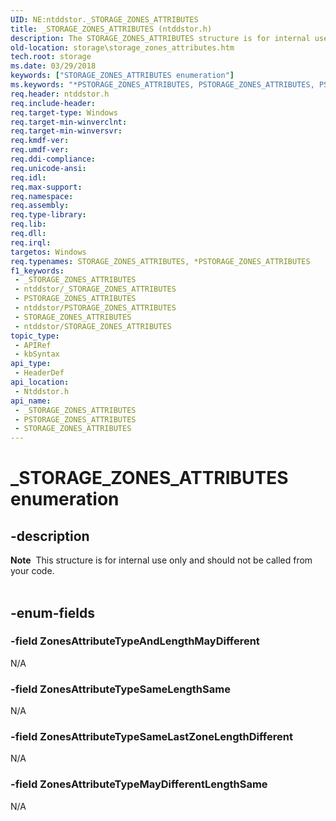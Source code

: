 ```yaml
---
UID: NE:ntddstor._STORAGE_ZONES_ATTRIBUTES
title: _STORAGE_ZONES_ATTRIBUTES (ntddstor.h)
description: The STORAGE_ZONES_ATTRIBUTES structure is for internal use only and should not be called from your code.
old-location: storage\storage_zones_attributes.htm
tech.root: storage
ms.date: 03/29/2018
keywords: ["STORAGE_ZONES_ATTRIBUTES enumeration"]
ms.keywords: "*PSTORAGE_ZONES_ATTRIBUTES, PSTORAGE_ZONES_ATTRIBUTES, PSTORAGE_ZONES_ATTRIBUTES enumeration pointer [Storage Devices], STORAGE_ZONES_ATTRIBUTES, STORAGE_ZONES_ATTRIBUTES enumeration [Storage Devices], ZonesAttributeTypeAndLengthMayDifferent, ZonesAttributeTypeMayDifferentLengthSame, ZonesAttributeTypeSameLastZoneLengthDifferent, ZonesAttributeTypeSameLengthSame, _STORAGE_ZONES_ATTRIBUTES, ntddstor/PSTORAGE_ZONES_ATTRIBUTES, ntddstor/STORAGE_ZONES_ATTRIBUTES, ntddstor/ZonesAttributeTypeAndLengthMayDifferent, ntddstor/ZonesAttributeTypeMayDifferentLengthSame, ntddstor/ZonesAttributeTypeSameLastZoneLengthDifferent, ntddstor/ZonesAttributeTypeSameLengthSame, storage.storage_zones_attributes"
req.header: ntddstor.h
req.include-header: 
req.target-type: Windows
req.target-min-winverclnt: 
req.target-min-winversvr: 
req.kmdf-ver: 
req.umdf-ver: 
req.ddi-compliance: 
req.unicode-ansi: 
req.idl: 
req.max-support: 
req.namespace: 
req.assembly: 
req.type-library: 
req.lib: 
req.dll: 
req.irql: 
targetos: Windows
req.typenames: STORAGE_ZONES_ATTRIBUTES, *PSTORAGE_ZONES_ATTRIBUTES
f1_keywords:
 - _STORAGE_ZONES_ATTRIBUTES
 - ntddstor/_STORAGE_ZONES_ATTRIBUTES
 - PSTORAGE_ZONES_ATTRIBUTES
 - ntddstor/PSTORAGE_ZONES_ATTRIBUTES
 - STORAGE_ZONES_ATTRIBUTES
 - ntddstor/STORAGE_ZONES_ATTRIBUTES
topic_type:
 - APIRef
 - kbSyntax
api_type:
 - HeaderDef
api_location:
 - Ntddstor.h
api_name:
 - _STORAGE_ZONES_ATTRIBUTES
 - PSTORAGE_ZONES_ATTRIBUTES
 - STORAGE_ZONES_ATTRIBUTES
---
```


# _STORAGE_ZONES_ATTRIBUTES enumeration


## -description

<div class="alert"><b>Note</b>  This  structure is for internal use only and should not be called from your code.</div>
<div> </div>

## -enum-fields

### -field ZonesAttributeTypeAndLengthMayDifferent

N/A

### -field ZonesAttributeTypeSameLengthSame

N/A

### -field ZonesAttributeTypeSameLastZoneLengthDifferent

N/A

### -field ZonesAttributeTypeMayDifferentLengthSame

N/A

